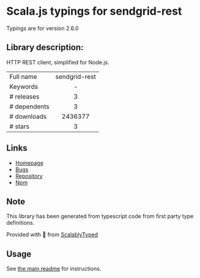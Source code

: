 
# Scala.js typings for sendgrid-rest

Typings are for version 2.6.0

## Library description:
HTTP REST client, simplified for Node.js.

|                    |                 |
| ------------------ | :-------------: |
| Full name          | sendgrid-rest |
| Keywords           | - |
| # releases         | 3 |
| # dependents       | 3 |
| # downloads        | 2436377 |
| # stars            | 3 |

## Links
- [Homepage](https://sendgrid.com)
- [Bugs](https://github.com/sendgrid/nodejs-http-client/issues)
- [Repository](https://github.com/sendgrid/nodejs-http-client)
- [Npm](https://www.npmjs.com/package/sendgrid-rest)
    


## Note
This library has been generated from typescript code from first party type definitions.

Provided with :purple_heart: from [ScalablyTyped](https://github.com/oyvindberg/ScalablyTyped)

## Usage
See [the main readme](../../readme.md) for instructions.


